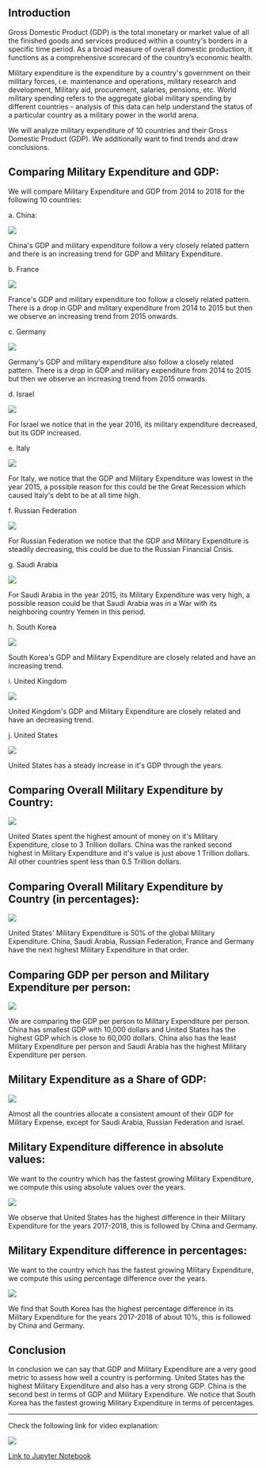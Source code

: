 ## Introduction

Gross Domestic Product (GDP) is the total monetary or market value of all the finished goods and services produced within a country's borders in a specific time period. As a broad measure of overall domestic production, it functions as a comprehensive scorecard of the country’s economic health.

Military expenditure is the expenditure by a country's government on their military forces, i.e. maintenance and operations, military research and development, Military aid, procurement, salaries, pensions, etc. World military spending refers to the aggregate global military spending by different countries - analysis of this data can help understand the status of a particular country as a military power in the world arena.

We will analyze military expenditure of 10 countries and their Gross Domestic Product (GDP). We additionally want to find trends and draw conclusions.

## Comparing Military Expenditure and GDP:

We will compare Military Expenditure and GDP from 2014 to 2018 for the following 10 countries:

a. China:

![](images/fig1.png)

China's GDP and military expenditure follow a very closely related pattern and there is an increasing trend for GDP and Military Expenditure.

b. France

![](images/fig2.png)

France's GDP and military expenditure too follow a closely related pattern. There is a drop in GDP and military expenditure from 2014 to 2015 but then we observe an increasing trend from 2015 onwards.

c. Germany

![](images/fig3.png)

Germany's GDP and military expenditure also follow a closely related pattern. There is a drop in GDP and military expenditure from 2014 to 2015 but then we observe an increasing trend from 2015 onwards.

d. Israel

![](images/fig4.png)

For Israel we notice that in the year 2016, its military expenditure decreased, but its GDP increased.

e. Italy

![](images/fig5.png)

For Italy, we notice that the GDP and Military Expenditure was lowest in the year 2015, a possible reason for this could be the Great Recession which caused Italy's debt to be at all time high.

f. Russian Federation

![](images/fig6.png)

For Russian Federation we notice that the GDP and Military Expenditure is steadily decreasing, this could be due to the Russian Financial Crisis.

g. Saudi Arabia

![](images/fig7.png)

For Saudi Arabia in the year 2015, its Military Expenditure was very high, a possible reason could be that Saudi Arabia was in a War with its neighboring country Yemen in this period.

h. South Korea

![](images/fig8.png)

South Korea's GDP and Military Expenditure are closely related and have an increasing trend.

i. United Kingdom

![](images/fig9.png)

United Kingdom's GDP and Military Expenditure are closely related and have an decreasing trend.

j. United States

![](images/fig10.png)

United States has a steady increase in it's GDP through the years.

## Comparing Overall Military Expenditure by Country:

![](images/fig11.png)

United States spent the highest amount of money on it's Military Expenditure, close to 3 Trillion dollars. China was the ranked second highest in Military Expenditure and it's value is just above 1 Trillion dollars. All other countries spent less than 0.5 Trillion dollars.

## Comparing Overall Military Expenditure by Country (in percentages):

![](images/fig13.png)

United States' Military Expenditure is 50% of the global Military Expenditure. China, Saudi Arabia,  Russian Federation, France and Germany have the next highest Military Expenditure in that order. 

## Comparing GDP per person and Military Expenditure per person:

![](images/fig12.png)

We are comparing the GDP per person to Military Expenditure per person. China has smallest GDP with 10,000 dollars and United States has the highest GDP which is close to 60,000 dollars. China also has the least Military Expenditure per person and Saudi Arabia has the highest Military Expenditure per person.

## Military Expenditure as a Share of GDP:

![](images/fig14.png)

Almost all the countries allocate a consistent amount of their GDP for Military Expense, except for Saudi Arabia, Russian Federation and Israel.

## Military Expenditure difference in absolute values:

We want to the country which has the fastest growing Military Expenditure, we compute this using 
absolute values over the years.

![](images/fig15.png)

We observe that United States has the highest difference in their Military Expenditure for the years 2017-2018, this is followed by China and Germany.

## Military Expenditure difference in percentages:

We want to the country which has the fastest growing Military Expenditure, we compute this using 
percentage difference over the years.

![](images/fig16.png)

We find that South Korea has the highest percentage difference in its Military Expenditure for the years 2017-2018 of about 10%, this is followed by China and Germany.

## Conclusion

In conclusion we can say that GDP and Military Expenditure are a very good metric to assess how well a country is performing. United States has the highest Military Expenditure and also has a very strong GDP. China is the second best in terms of GDP and Military Expenditure. We notice that South Korea has the fastest growing Military Expenditure in terms of percentages.

------------------------

Check the following link for video explanation:

[![](http://img.youtube.com/vi/V6FhuDDuIq4/0.jpg)](http://www.youtube.com/watch?v=V6FhuDDuIq4 "")

[Link to Jupyter Notebook](https://github.com/sheldonsebastian/Military-Expenditure/blob/master/Military%20Expenditure%20Analysis.ipynb)

